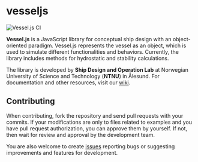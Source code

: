 # vesseljs

![Vessel.js CI](https://github.com/shiplab/vesseljs/actions/workflows/ci.yml/badge.svg)

**Vessel.js** is a JavaScript library for conceptual ship design with an object-oriented paradigm. Vessel.js represents the vessel as an object, which is used to simulate different functionalities and behaviors. Currently, the library includes methods for hydrostatic and stability calculations.

The library is developed by **Ship Design and Operation Lab** at Norwegian University of Science and Technology (**NTNU**) in Ålesund. For documentation and other resources, visit our [wiki](https://github.com/shiplab/vesseljs/wiki).

## Contributing

When contributing, fork the repository and send pull requests with your commits. If your modifications are only to files related to examples and you have pull request authorization, you can approve them by yourself. If not, then wait for review and approval by the development team.

You are also welcome to create [issues](https://github.com/shiplab/vesseljs/issues) reporting bugs or suggesting improvements and features for development.
